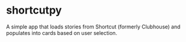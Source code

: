 # shortcutpy

A simple app that loads stories from Shortcut (formerly Clubhouse) and populates into cards based on user selection.